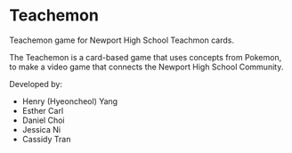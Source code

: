 # Teachemon
Teachemon game for Newport High School Teachmon cards.

The Teachemon is a card-based game that uses concepts from Pokemon, to make a video game that connects the Newport High School Community.

Developed by:
- Henry (Hyeoncheol) Yang
- Esther Carl
- Daniel Choi
- Jessica Ni
- Cassidy Tran
